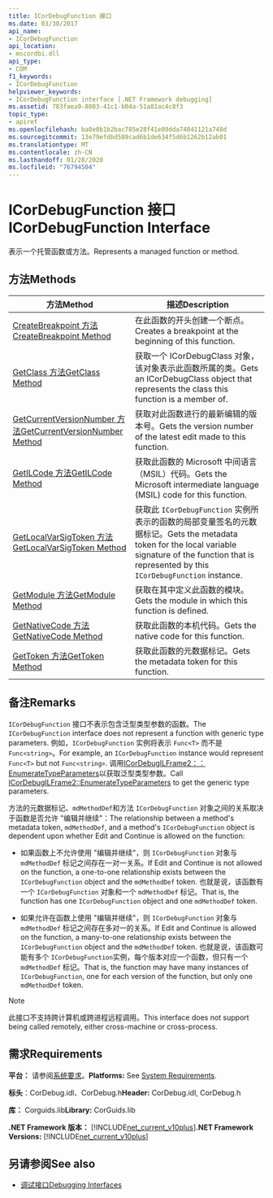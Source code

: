 ```yaml
---
title: ICorDebugFunction 接口
ms.date: 03/30/2017
api_name:
- ICorDebugFunction
api_location:
- mscordbi.dll
api_type:
- COM
f1_keywords:
- ICorDebugFunction
helpviewer_keywords:
- ICorDebugFunction interface [.NET Framework debugging]
ms.assetid: 783faea9-8083-41c1-b04a-51a81ac4c8f3
topic_type:
- apiref
ms.openlocfilehash: ba0e0b1b2bac785e28f41e09dda74841121a748d
ms.sourcegitcommit: 13e79efdbd589cad6b1de634f5d6b1262b12ab01
ms.translationtype: MT
ms.contentlocale: zh-CN
ms.lasthandoff: 01/28/2020
ms.locfileid: "76794504"
---
```

# <a name="icordebugfunction-interface"></a><span data-ttu-id="4161f-102">ICorDebugFunction 接口</span><span class="sxs-lookup"><span data-stu-id="4161f-102">ICorDebugFunction Interface</span></span>

<span data-ttu-id="4161f-103">表示一个托管函数或方法。</span><span class="sxs-lookup"><span data-stu-id="4161f-103">Represents a managed function or method.</span></span>  
  
## <a name="methods"></a><span data-ttu-id="4161f-104">方法</span><span class="sxs-lookup"><span data-stu-id="4161f-104">Methods</span></span>  
  
|<span data-ttu-id="4161f-105">方法</span><span class="sxs-lookup"><span data-stu-id="4161f-105">Method</span></span>|<span data-ttu-id="4161f-106">描述</span><span class="sxs-lookup"><span data-stu-id="4161f-106">Description</span></span>|  
|------------|-----------------|  
|[<span data-ttu-id="4161f-107">CreateBreakpoint 方法</span><span class="sxs-lookup"><span data-stu-id="4161f-107">CreateBreakpoint Method</span></span>](icordebugfunction-createbreakpoint-method.md)|<span data-ttu-id="4161f-108">在此函数的开头创建一个断点。</span><span class="sxs-lookup"><span data-stu-id="4161f-108">Creates a breakpoint at the beginning of this function.</span></span>|  
|[<span data-ttu-id="4161f-109">GetClass 方法</span><span class="sxs-lookup"><span data-stu-id="4161f-109">GetClass Method</span></span>](icordebugfunction-getclass-method.md)|<span data-ttu-id="4161f-110">获取一个 ICorDebugClass 对象，该对象表示此函数所属的类。</span><span class="sxs-lookup"><span data-stu-id="4161f-110">Gets an ICorDebugClass object that represents the class this function is a member of.</span></span>|  
|[<span data-ttu-id="4161f-111">GetCurrentVersionNumber 方法</span><span class="sxs-lookup"><span data-stu-id="4161f-111">GetCurrentVersionNumber Method</span></span>](icordebugfunction-getcurrentversionnumber-method.md)|<span data-ttu-id="4161f-112">获取对此函数进行的最新编辑的版本号。</span><span class="sxs-lookup"><span data-stu-id="4161f-112">Gets the version number of the latest edit made to this function.</span></span>|  
|[<span data-ttu-id="4161f-113">GetILCode 方法</span><span class="sxs-lookup"><span data-stu-id="4161f-113">GetILCode Method</span></span>](icordebugfunction-getilcode-method.md)|<span data-ttu-id="4161f-114">获取此函数的 Microsoft 中间语言（MSIL）代码。</span><span class="sxs-lookup"><span data-stu-id="4161f-114">Gets the Microsoft intermediate language (MSIL) code for this function.</span></span>|  
|[<span data-ttu-id="4161f-115">GetLocalVarSigToken 方法</span><span class="sxs-lookup"><span data-stu-id="4161f-115">GetLocalVarSigToken Method</span></span>](icordebugfunction-getlocalvarsigtoken-method.md)|<span data-ttu-id="4161f-116">获取此 `ICorDebugFunction` 实例所表示的函数的局部变量签名的元数据标记。</span><span class="sxs-lookup"><span data-stu-id="4161f-116">Gets the metadata token for the local variable signature of the function that is represented by this `ICorDebugFunction` instance.</span></span>|  
|[<span data-ttu-id="4161f-117">GetModule 方法</span><span class="sxs-lookup"><span data-stu-id="4161f-117">GetModule Method</span></span>](icordebugfunction-getmodule-method.md)|<span data-ttu-id="4161f-118">获取在其中定义此函数的模块。</span><span class="sxs-lookup"><span data-stu-id="4161f-118">Gets the module in which this function is defined.</span></span>|  
|[<span data-ttu-id="4161f-119">GetNativeCode 方法</span><span class="sxs-lookup"><span data-stu-id="4161f-119">GetNativeCode Method</span></span>](icordebugfunction-getnativecode-method.md)|<span data-ttu-id="4161f-120">获取此函数的本机代码。</span><span class="sxs-lookup"><span data-stu-id="4161f-120">Gets the native code for this function.</span></span>|  
|[<span data-ttu-id="4161f-121">GetToken 方法</span><span class="sxs-lookup"><span data-stu-id="4161f-121">GetToken Method</span></span>](icordebugfunction-gettoken-method.md)|<span data-ttu-id="4161f-122">获取此函数的元数据标记。</span><span class="sxs-lookup"><span data-stu-id="4161f-122">Gets the metadata token for this function.</span></span>|  
  
## <a name="remarks"></a><span data-ttu-id="4161f-123">备注</span><span class="sxs-lookup"><span data-stu-id="4161f-123">Remarks</span></span>  
 <span data-ttu-id="4161f-124">`ICorDebugFunction` 接口不表示包含泛型类型参数的函数。</span><span class="sxs-lookup"><span data-stu-id="4161f-124">The `ICorDebugFunction` interface does not represent a function with generic type parameters.</span></span> <span data-ttu-id="4161f-125">例如，`ICorDebugFunction` 实例将表示 `Func<T>` 而不是 `Func<string>`。</span><span class="sxs-lookup"><span data-stu-id="4161f-125">For example, an `ICorDebugFunction` instance would represent `Func<T>` but not `Func<string>`.</span></span> <span data-ttu-id="4161f-126">调用[ICorDebugILFrame2：： EnumerateTypeParameters](icordebugilframe2-enumeratetypeparameters-method.md)以获取泛型类型参数。</span><span class="sxs-lookup"><span data-stu-id="4161f-126">Call [ICorDebugILFrame2::EnumerateTypeParameters](icordebugilframe2-enumeratetypeparameters-method.md) to get the generic type parameters.</span></span>  
  
 <span data-ttu-id="4161f-127">方法的元数据标记、`mdMethodDef`和方法 `ICorDebugFunction` 对象之间的关系取决于函数是否允许 "编辑并继续"：</span><span class="sxs-lookup"><span data-stu-id="4161f-127">The relationship between a method's metadata token, `mdMethodDef`, and a method's `ICorDebugFunction` object is dependent upon whether Edit and Continue is allowed on the function:</span></span>  
  
- <span data-ttu-id="4161f-128">如果函数上不允许使用 "编辑并继续"，则 `ICorDebugFunction` 对象与 `mdMethodDef` 标记之间存在一对一关系。</span><span class="sxs-lookup"><span data-stu-id="4161f-128">If Edit and Continue is not allowed on the function, a one-to-one relationship exists between the `ICorDebugFunction` object and the `mdMethodDef` token.</span></span> <span data-ttu-id="4161f-129">也就是说，该函数有一个 `ICorDebugFunction` 对象和一个 `mdMethodDef` 标记。</span><span class="sxs-lookup"><span data-stu-id="4161f-129">That is, the function has one `ICorDebugFunction` object and one `mdMethodDef` token.</span></span>  
  
- <span data-ttu-id="4161f-130">如果允许在函数上使用 "编辑并继续"，则 `ICorDebugFunction` 对象与 `mdMethodDef` 标记之间存在多对一的关系。</span><span class="sxs-lookup"><span data-stu-id="4161f-130">If Edit and Continue is allowed on the function, a many-to-one relationship exists between the `ICorDebugFunction` object and the `mdMethodDef` token.</span></span> <span data-ttu-id="4161f-131">也就是说，该函数可能有多个 `ICorDebugFunction`实例，每个版本对应一个函数，但只有一个 `mdMethodDef` 标记。</span><span class="sxs-lookup"><span data-stu-id="4161f-131">That is, the function may have many instances of `ICorDebugFunction`, one for each version of the function, but only one `mdMethodDef` token.</span></span>  
  
> [!NOTE]
> <span data-ttu-id="4161f-132">此接口不支持跨计算机或跨进程远程调用。</span><span class="sxs-lookup"><span data-stu-id="4161f-132">This interface does not support being called remotely, either cross-machine or cross-process.</span></span>  
  
## <a name="requirements"></a><span data-ttu-id="4161f-133">需求</span><span class="sxs-lookup"><span data-stu-id="4161f-133">Requirements</span></span>  
 <span data-ttu-id="4161f-134">**平台：** 请参阅[系统要求](../../../../docs/framework/get-started/system-requirements.md)。</span><span class="sxs-lookup"><span data-stu-id="4161f-134">**Platforms:** See [System Requirements](../../../../docs/framework/get-started/system-requirements.md).</span></span>  
  
 <span data-ttu-id="4161f-135">**标头**：CorDebug.idl、CorDebug.h</span><span class="sxs-lookup"><span data-stu-id="4161f-135">**Header:** CorDebug.idl, CorDebug.h</span></span>  
  
 <span data-ttu-id="4161f-136">**库：** Corguids.lib</span><span class="sxs-lookup"><span data-stu-id="4161f-136">**Library:**  CorGuids.lib</span></span>  
  
 <span data-ttu-id="4161f-137">**.NET Framework 版本：** [!INCLUDE[net_current_v10plus](../../../../includes/net-current-v10plus-md.md)]</span><span class="sxs-lookup"><span data-stu-id="4161f-137">**.NET Framework Versions:** [!INCLUDE[net_current_v10plus](../../../../includes/net-current-v10plus-md.md)]</span></span>  
  
## <a name="see-also"></a><span data-ttu-id="4161f-138">另请参阅</span><span class="sxs-lookup"><span data-stu-id="4161f-138">See also</span></span>

- [<span data-ttu-id="4161f-139">调试接口</span><span class="sxs-lookup"><span data-stu-id="4161f-139">Debugging Interfaces</span></span>](debugging-interfaces.md)
